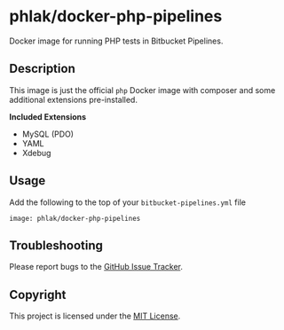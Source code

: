 phlak/docker-php-pipelines
==========================

Docker image for running PHP tests in Bitbucket Pipelines.

Description
-----------

This image is just the official `php` Docker image with composer and some
additional extensions pre-installed.

**Included Extensions**

  - MySQL (PDO)
  - YAML
  - Xdebug


Usage
-----

Add the following to the top of your `bitbucket-pipelines.yml` file

    image: phlak/docker-php-pipelines

Troubleshooting
---------------

Please report bugs to the [GitHub Issue Tracker](https://github.com/PHLAK/docker-php-pipelines/issues).

Copyright
---------

This project is licensed under the [MIT License](https://github.com/PHLAK/docker-php-pipelines/blob/master/LICENSE).
